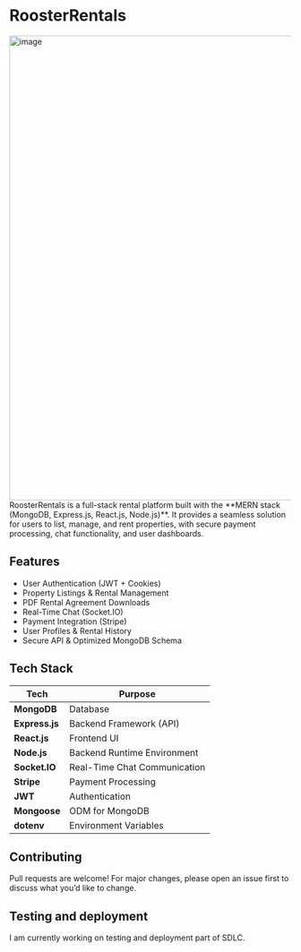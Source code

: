 # RoosterRentals
<img width="825" height="830" alt="image" src="https://github.com/user-attachments/assets/fa5553f6-67d8-4ad7-a4ea-6b78c6ece09a" />
RoosterRentals is a full-stack rental platform built with the **MERN stack (MongoDB, Express.js, React.js, Node.js)**.  
It provides a seamless solution for users to list, manage, and rent properties, with secure payment processing, chat functionality, and user dashboards.

##  Features

-  User Authentication (JWT + Cookies)
-  Property Listings & Rental Management
-  PDF Rental Agreement Downloads
-  Real-Time Chat (Socket.IO)
-  Payment Integration (Stripe)
-  User Profiles & Rental History
-  Secure API & Optimized MongoDB Schema


  ##  Tech Stack

| Tech           | Purpose                      |
|----------------|------------------------------|
| **MongoDB**    | Database                     |
| **Express.js** | Backend Framework (API)      |
| **React.js**   | Frontend UI                  |
| **Node.js**    | Backend Runtime Environment  |
| **Socket.IO**  | Real-Time Chat Communication |
| **Stripe**     | Payment Processing           |
| **JWT**        | Authentication               |
| **Mongoose**   | ODM for MongoDB              |
| **dotenv**     | Environment Variables        |

## Contributing
Pull requests are welcome!
For major changes, please open an issue first to discuss what you’d like to change.

## Testing and deployment 
I am currently working on testing and deployment part of SDLC.
 
